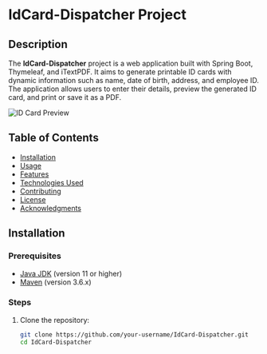 # IdCard-Dispatcher Project

## Description

The **IdCard-Dispatcher** project is a web application built with Spring Boot, Thymeleaf, and iTextPDF. It aims to generate printable ID cards with dynamic information such as name, date of birth, address, and employee ID. The application allows users to enter their details, preview the generated ID card, and print or save it as a PDF.

![ID Card Preview](id_card_preview.png)

## Table of Contents

- [Installation](#installation)
- [Usage](#usage)
- [Features](#features)
- [Technologies Used](#technologies-used)
- [Contributing](#contributing)
- [License](#license)
- [Acknowledgments](#acknowledgments)

## Installation

### Prerequisites

- [Java JDK](https://www.oracle.com/java/technologies/javase-downloads.html) (version 11 or higher)
- [Maven](https://maven.apache.org/download.cgi) (version 3.6.x)

### Steps

1. Clone the repository:

   ```bash
   git clone https://github.com/your-username/IdCard-Dispatcher.git
   cd IdCard-Dispatcher
